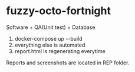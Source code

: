 # fuzzy-octo-fortnight
Software + QA(Unit test) + Database

1. docker-compose up --build
2. everything else is automated
3. report.html is regenerating everytime

Reports and screenshots are located in REP folder.


